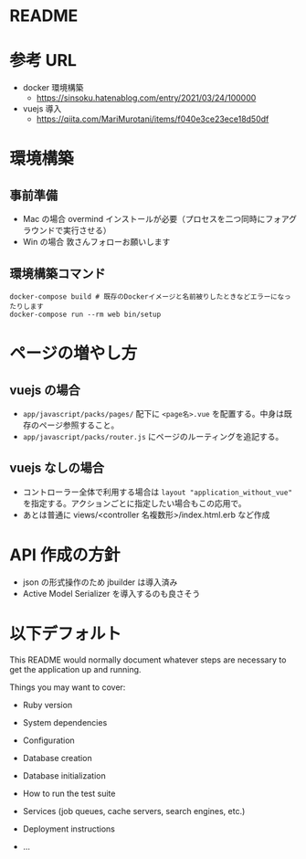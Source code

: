 # README

# 参考 URL

- docker 環境構築
  - https://sinsoku.hatenablog.com/entry/2021/03/24/100000
- vuejs 導入
  - https://qiita.com/MariMurotani/items/f040e3ce23ece18d50df

# 環境構築

## 事前準備

- Mac の場合 overmind インストールが必要（プロセスを二つ同時にフォアグラウンドで実行させる）
- Win の場合 敦さんフォローお願いします

## 環境構築コマンド

```
docker-compose build # 既存のDockerイメージと名前被りしたときなどエラーになったりします
docker-compose run --rm web bin/setup
```

# ページの増やし方

## vuejs の場合

- `app/javascript/packs/pages/` 配下に `<page名>.vue` を配置する。中身は既存のページ参照すること。
- `app/javascript/packs/router.js` にページのルーティングを追記する。

## vuejs なしの場合

- コントローラー全体で利用する場合は `layout "application_without_vue"` を指定する。アクションごとに指定したい場合もこの応用で。
- あとは普通に views/<controller 名複数形>/index.html.erb など作成

# API 作成の方針

- json の形式操作のため jbuilder は導入済み
- Active Model Serializer を導入するのも良さそう

# 以下デフォルト

This README would normally document whatever steps are necessary to get the
application up and running.

Things you may want to cover:

- Ruby version

- System dependencies

- Configuration

- Database creation

- Database initialization

- How to run the test suite

- Services (job queues, cache servers, search engines, etc.)

- Deployment instructions

- ...
